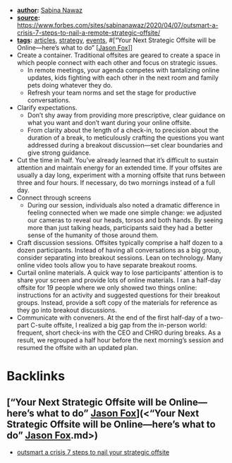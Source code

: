 - **[author](<author.md>):** [Sabina Nawaz](<Sabina Nawaz.md>)
- **[source](<source.md>):** https://www.forbes.com/sites/sabinanawaz/2020/04/07/outsmart-a-crisis-7-steps-to-nail-a-remote-strategic-offsite/
- **[tags](<tags.md>):** [articles](<articles.md>), [strategy](<strategy.md>), [events](<events.md>), #[“Your Next Strategic Offsite will be Online—here’s what to do” [[Jason Fox](<“Your Next Strategic Offsite will be Online—here’s what to do” [[Jason Fox.md>)]]
-  Create a container. Traditional offsites are geared to create a space in which people connect with each other and focus on strategic issues.
    - In remote meetings, your agenda competes with tantalizing online updates, kids fighting with each other in the next room and family pets doing whatever they do. 
    - Refresh your team norms and set the stage for productive conversations.
- Clarify expectations.
    - Don’t shy away from providing more prescriptive, clear guidance on what you want and don’t want during your online offsite. 
    - From clarity about the length of a check-in, to precision about the duration of a break, to meticulously crafting the questions you want addressed during a breakout discussion—set clear boundaries and give strong guidance.
- Cut the time in half. You’ve already learned that it’s difficult to sustain attention and maintain energy for an extended time. If your offsites are usually a day long, experiment with a morning offsite that runs between three and four hours. If necessary, do two mornings instead of a full day.
- Connect through screens
    - During our session, individuals also noted a dramatic difference in feeling connected when we made one simple change: we adjusted our cameras to reveal our heads, torsos and both hands. By seeing more than just talking heads, participants said they had a better sense of the humanity of those around them.
- Craft discussion sessions. Offsites typically comprise a half dozen to a dozen participants. Instead of having all conversations as a big group, consider separating into breakout sessions. Lean on technology. Many online video tools allow you to have separate breakout rooms.
- Curtail online materials. A quick way to lose participants’ attention is to share your screen and provide lots of online materials. I ran a half-day offsite for 19 people where we only showed two things online: instructions for an activity and suggested questions for their breakout groups. Instead, provide a soft copy of the materials for reference as they go into breakout discussions.
- Communicate with conveners. At the end of the first half-day of a two-part C-suite offsite, I realized a big gap from the in-person world: frequent, short check-ins with the CEO and CHRO during breaks. As a result, we regrouped a half hour before the next morning’s session and resumed the offsite with an updated plan.

# Backlinks
## [“Your Next Strategic Offsite will be Online—here’s what to do” [Jason Fox](<Jason Fox.md>)](<“Your Next Strategic Offsite will be Online—here’s what to do” [Jason Fox](<Jason Fox.md>).md>)
- [outsmart a crisis 7 steps to nail your strategic offsite](<outsmart a crisis 7 steps to nail your strategic offsite.md>)

